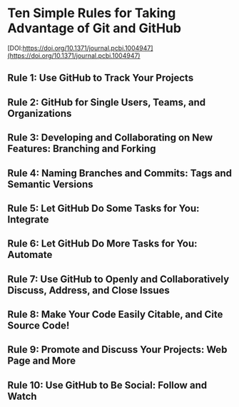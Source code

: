 # Ten Simple Rules for Taking Advantage of Git and GitHub

[DOI:https://doi.org/10.1371/journal.pcbi.1004947](https://doi.org/10.1371/journal.pcbi.1004947)

## **Rule 1:** Use GitHub to Track Your Projects
## **Rule 2:** GitHub for Single Users, Teams, and Organizations
## **Rule 3:** Developing and Collaborating on New Features: Branching and Forking
## **Rule 4:** Naming Branches and Commits: Tags and Semantic Versions
## **Rule 5:** Let GitHub Do Some Tasks for You: Integrate
## **Rule 6:** Let GitHub Do More Tasks for You: Automate
## **Rule 7:** Use GitHub to Openly and Collaboratively Discuss, Address, and Close Issues
## **Rule 8:** Make Your Code Easily Citable, and Cite Source Code!
## **Rule 9:** Promote and Discuss Your Projects: Web Page and More
## **Rule 10:** Use GitHub to Be Social: Follow and Watch

